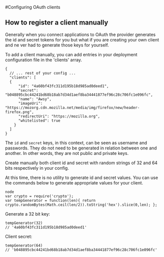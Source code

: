 #Configuring OAuth clients

## How to register a client manually

Generally when you connect applications to OAuth the provider generates the id and secret tokens for you but what if you are creating your own client and ne
ver had to generate those keys for yourself.

To add a client manually, you can add entries in your deployment configuration file in the 'clients' array.

    {
      // ... rest of your config ...
      "clients": [
      {
          "id": "4a60bf43fc311d195b18d985ad0deed1",
          "secret": "b048895cbc44241bd68b18ab7d34d1aef8ba34441877ef96c28c706fc1e096fc",
          "name": "Awsy",
          "imageUri": "https://mozorg.cdn.mozilla.net/media/img/firefox/new/header-firefox.png",
          "redirectUri": "https://mozilla.org",
          "whitelisted": true
        }
      ]
    }

The `id` and `secret` keys, in this context, can be seen as username and passwords. They do not need to be generated in relation between one and another. In
 other words, they are not public and private keys.

Create manually both client id and secret with random strings of 32 and 64 bits respectively in your config.

At this time, there is no utility to generate id and secret values. You can use the commands below to generate appropriate values for your client.

    node
    var crypto = require('crypto');
    var tempGenerator = function(len){ return crypto.randomBytes(Math.ceil(len/2)).toString('hex').slice(0,len); };
    
Generate a 32 bit key:

    tempGenerator(32)
    // '4a60bf43fc311d195b18d985ad0deed1'

Client secret:

    tempGenerator(64)
    // 'b048895cbc44241bd68b18ab7d34d1aef8ba34441877ef96c28c706fc1e096fc'

